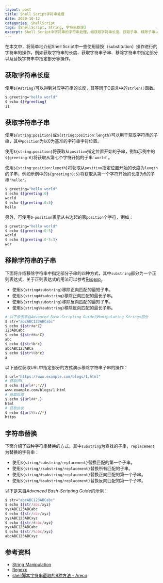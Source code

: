 ```yaml
---
layout: post
title: Shell Script字符串处理
date: 2020-10-12
categories: ShellScript
tags: [ShellScript, String, 字符串处理]
excerpt: Shell Script中字符串的字符串处理，如获取字符串长度、获取子串、移除子串以及替换操作。
---
```


在本文中，将简单地介绍Shell Script中一些使用替换（substitution）操作进行的字符串的操作，例如获取字符串的长度、获取字符串子串、移除字符串中指定部分以及替换字符串中指定部分等操作。

## 获取字符串长度

使用`${#string}`可以得到对应字符串的长度，其等同于C语言中的`strlen()`函数。

```sh
$ greeting="hello world"
$ echo ${#greeting}
11
```

## 获取字符串子串

使用`${string:position}`或`${string:position:length}`可以用于获取字符串的子串，其中`position`为以0为基准的字符串字符位置。

使用`${string:position}`将获取从`position`指定位置开始的子串，例如示例中的`${greeting:6}`将获取从第七个字符开始的子串`'world'`。

使用`${string:position:length}`将获取从`position`指定位置开始的长度为`length`的子串，例如示例中的`${greeting:0:5}`将获取从第一个字符开始的长度为5的子串`'hello'`。

```sh
$ greeting="hello world"
$ echo ${greeting:6}
world
$ echo ${greeting:0:5}
hello
```

另外，可使用`0-position`表示从右边起的第`position`个字符，例如：

```sh
$ greeting="hello world"
$ echo ${greeting:0-5}
world
$ echo ${greeting:0-5:3}
wor
```

## 移除字符串的子串

下面将介绍移除字符串中指定部分子串的四种方式，其中`substring`部分为一个正则表达式，关于正则表达式的用法可以参考[Regexp](https://tldp.org/LDP/abs/html/regexp.html#REGEXREF)。

- 使用`${string#substring}`移除正向匹配的最短子串。
- 使用`${string##substring}`移除正向匹配的最长子串。
- 使用`${string%substring}`移除反向匹配的最短子串。
- 使用`${string%%substring}`移除反向匹配的最长子串。

```sh
# 以下示例来自Advanced Bash-Scripting Guide的Manipulating Strings部分
$ str="abcABC123ABCabc"
$ echo ${str#a*C}
123ABCabc
$ echo ${str##a*C}
abc
$ echo ${str%b*c}
abcABC123ABCa
$ echo ${str%%b*c}
a
```

以下通过获取URL中指定部分的方式演示移除字符串子串的操作：

```sh
$ url="https://www.example.com/blogs/1.html"
# 获取URL
$ echo ${url#*:*//}
www.example.com/blogs/1.html
# 获取后缀
$ echo ${url##*.}
html
# 获取协议
$ echo ${url%%://*}
https
```

## 字符串替换

下面介绍了四种字符串替换的方式，其中`substring`为查找的子串，`replacement`为替换的字符串：

- 使用`${string/substring/replacement}`替换匹配的第一个子串。
- 使用`${string//substring/replacement}`替换所有匹配的子串。
- 使用`${string/#substring/replacement}`替换正向匹配的第一个子串。
- 使用`${string/%substring/replacement}`替换反向匹配的第一个子串。

以下是来自*Advanced Bash-Scripting Guide*的示例：

```sh
$ str="abcABC123ABCabc"
$ echo ${str/abc/xyz}
xyzABC123ABCabc
$ echo ${str/abc/xyz}
xyzABC123ABCxyz
$ echo ${str/#abc/xyz}
xyzABC123ABCabc
$ echo ${str/%abc/xyz}
abcABC123ABCxyz
```

## 参考资料

- [String Manipulation](https://tldp.org/LDP/abs/html/string-manipulation.html)
- [Regexp](https://tldp.org/LDP/abs/html/regexp.html#REGEXREF)
- [shell脚本字符串截取的8种方法 - Areon](https://www.cnblogs.com/hurryup/articles/10241601.html)
